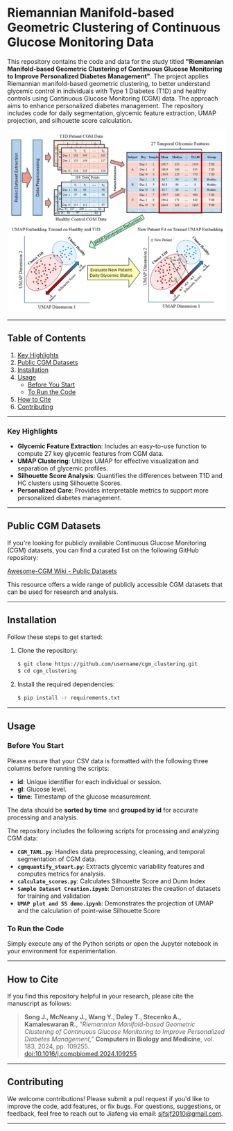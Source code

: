# **Riemannian Manifold-based Geometric Clustering of Continuous Glucose Monitoring Data**

This repository contains the code and data for the study titled **"Riemannian Manifold-based Geometric Clustering of Continuous Glucose Monitoring to Improve Personalized Diabetes Management"**. The project applies Riemannian manifold-based geometric clustering, to better understand glycemic control in individuals with Type 1 Diabetes (T1D) and healthy controls using Continuous Glucose Monitoring (CGM) data. The approach aims to enhance personalized diabetes management. The repository includes code for daily segmentation, glycemic feature extraction, UMAP projection, and silhouette score calculation.

![Graphical Abstract](Graphical_Abstract.jpg)

---

## **Table of Contents**
1. [Key Highlights](#key-highlights)
2. [Public CGM Datasets](#public-cgm-datasets)
3. [Installation](#installation)
4. [Usage](#usage)
    - [Before You Start](#before-you-start)
    - [To Run the Code](#to-run-the-code)
5. [How to Cite](#how-to-cite)
6. [Contributing](#contributing)

---

### **Key Highlights**
- **Glycemic Feature Extraction**: Includes an easy-to-use function to compute 27 key glycemic features from CGM data.
- **UMAP Clustering**: Utilizes UMAP for effective visualization and separation of glycemic profiles.
- **Silhouette Score Analysis**: Quantifies the differences between T1D and HC clusters using Silhouette Scores.
- **Personalized Care**: Provides interpretable metrics to support more personalized diabetes management.

---

## **Public CGM Datasets**

If you're looking for publicly available Continuous Glucose Monitoring (CGM) datasets, you can find a curated list on the following GitHub repository:

[Awesome-CGM Wiki - Public Datasets](https://github.com/IrinaStatsLab/Awesome-CGM/wiki)

This resource offers a wide range of publicly accessible CGM datasets that can be used for research and analysis.

---

## **Installation**

Follow these steps to get started:

1. Clone the repository:
    ```bash
    $ git clone https://github.com/username/cgm_clustering.git
    $ cd cgm_clustering
    ```

2. Install the required dependencies:
    ```bash
    $ pip install -r requirements.txt
    ```

---

## **Usage**
### **Before You Start**

Please ensure that your CSV data is formatted with the following three columns before running the scripts:

- **id**: Unique identifier for each individual or session.
- **gl**: Glucose level.
- **time**: Timestamp of the glucose measurement.

The data should be **sorted by time** and **grouped by id** for accurate processing and analysis.

The repository includes the following scripts for processing and analyzing CGM data:

- **`CGM_TAML.py`**: Handles data preprocessing, cleaning, and temporal segmentation of CGM data.
- **`cgmquantify_stuart.py`**: Extracts glycemic variability features and computes metrics for analysis.
- **`calculate_scores.py`**: Calculates Silhouette Score and Dunn Index
- **`Sample Dataset Creation.ipynb`**: Demonstrates the creation of datasets for training and validation
- **`UMAP plot and SS demo.ipynb`**: Demonstrates the projection of UMAP and the calculation of point-wise Silhouette Score


### **To Run the Code**
Simply execute any of the Python scripts or open the Jupyter notebook in your environment for experimentation.

---

## **How to Cite**

If you find this repository helpful in your research, please cite the manuscript as follows:

> **Song J., McNeany J., Wang Y., Daley T., Stecenko A., Kamaleswaran R.**, *"Riemannian Manifold-based Geometric Clustering of Continuous Glucose Monitoring to Improve Personalized Diabetes Management,"* **Computers in Biology and Medicine**, vol. 183, 2024, pp. 109255.  
> [doi:10.1016/j.compbiomed.2024.109255](https://doi.org/10.1016/j.compbiomed.2024.109255)

---

## **Contributing**

We welcome contributions! Please submit a pull request if you'd like to improve the code, add features, or fix bugs. For questions, suggestions, or feedback, feel free to reach out to Jiafeng via email: [sjfsjf2010@gmail.com](mailto:sjfsjf2010@gmail.com).

---



